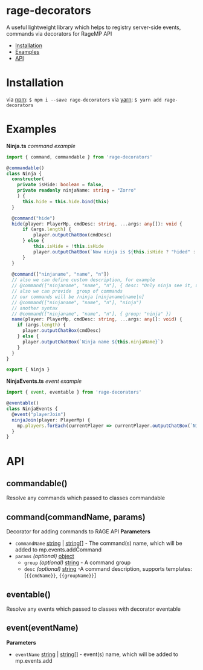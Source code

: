 # rage-decorators
A useful lightweight library which helps to registry server-side events, commands via decorators for RageMP API 

* [Installation](#installation)
* [Examples](#examples)
* [API](#api)

# Installation

via [npm](https://github.com/npm/cli):
`$ npm i --save rage-decorators`
via [yarn](https://yarnpkg.com/cli/install):
`$ yarn add rage-decorators`

# Examples

**Ninja.ts** *command example*
```typescript
import { command, commandable } from 'rage-decorators'

@commandable()
class Ninja {
  constructor(
    private isHide: boolean = false,
    private readonly ninjaName: string = "Zorro"
    ) {
      this.hide = this.hide.bind(this)
  }

  @command("hide")
  hide(player: PlayerMp, cmdDesc: string, ...args: any[]): void {
      if (args.length) {
          player.outputChatBox(cmdDesc)
      } else {
          this.isHide = !this.isHide
          player.outputChatBox(`Now ninja is ${this.isHide ? "hided" : "not hided"}`)
      }
  }
  
  @command(["ninjaname", "name", "n"])
  // also we can define custom description, for example
  // @command(["ninjaname", "name", "n"], { desc: "Only ninja see it, usage /{{cmdName}}" })
  // also we can provide  group of commands
  // our commands will be /ninja [ninjaname|name|n]
  // @command(["ninjaname", "name", "n"], "ninja")
  // another syntax
  // @command(["ninjaname", "name", "n"], { group: "ninja" })
  name(player: PlayerMp, cmdDesc: string, ...args: any[]: void) {
    if (args.length) {
      player.outputChatBox(cmdDesc)
    } else {
      player.outputChatBox(`Ninja name ${this.ninjaName}`)
    }
  }
}

export { Ninja }
```

**NinjaEvents.ts** *event example*
```typescript
import { event, eventable } from 'rage-decorators'

@eventable()
class NinjaEvents {
  @event("playerJoin")
  ninjaJoin(player: PlayerMp) {
    mp.players.forEach(currentPlayer => currentPlayer.outputChatBox(`Ninja ${player.name} has just joined.`))
  }
}
```

# API
## **commandable()**
Resolve any commands which passed to classes commandable

## **command(commandName, params)**
Decorator for adding commands to RAGE API
**Parameters**
* `commandName` [string](https://developer.mozilla.org/docs/Web/JavaScript/Reference/Global_Objects/String) | [string](https://developer.mozilla.org/docs/Web/JavaScript/Reference/Global_Objects/String)[] - The command(s) name, which will be added to mp.events.addCommand
* `params` *(optional)* [object](https://developer.mozilla.org/en-US/docs/Web/JavaScript/Reference/Global_Objects/Object)
  * `group` *(optional)* [string](https://developer.mozilla.org/docs/Web/JavaScript/Reference/Global_Objects/String) - A command group
  * `desc` *(optional)* [string](https://developer.mozilla.org/docs/Web/JavaScript/Reference/Global_Objects/String) -A command description, supports templates: [`{{cmdName}}`, `{{groupName}}`]

## **eventable()**
Resolve any events which passed to classes with decorator eventable

## **event(eventName)**
**Parameters**
* `eventName` [string](https://developer.mozilla.org/docs/Web/JavaScript/Reference/Global_Objects/String) | [string](https://developer.mozilla.org/docs/Web/JavaScript/Reference/Global_Objects/String)[] - event(s) name, which will be added to mp.events.add